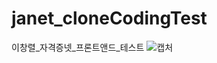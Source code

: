 # janet_cloneCodingTest

이창렬_자격증넷_프론트앤드_테스트
![캡처](https://user-images.githubusercontent.com/67132004/172162104-fe089262-4550-4f05-a689-430c50c46df5.PNG)
